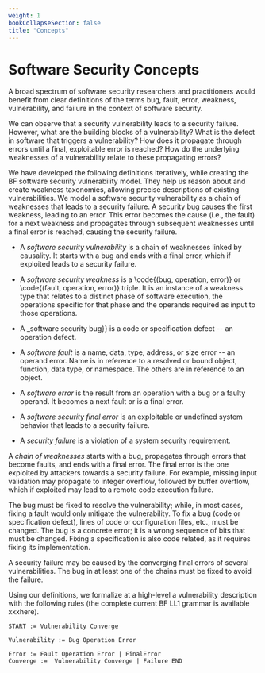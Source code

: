 ```yaml
---
weight: 1
bookCollapseSection: false
title: "Concepts"
---
```

# Software Security Concepts

A broad spectrum of software security researchers and practitioners would benefit from clear definitions of the terms bug, fault, error, weakness, vulnerability, and failure in the context of software security. 

We can observe that a security vulnerability leads to a security failure. However, what are the building blocks of a vulnerability? What is the defect in software that triggers a vulnerability? How does it propagate through errors until a final, exploitable error is reached? How do the underlying weaknesses of a vulnerability relate to these propagating errors? 

We have developed the following definitions iteratively, while creating the BF software security vulnerability model. They help us reason about and create weakness taxonomies, allowing precise descriptions of existing vulnerabilities. We model a software security vulnerability as a chain of weaknesses that leads to a security failure. A security bug causes the first weakness, leading to an error. This error becomes the cause (i.e., the fault) for a next weakness and propagates through subsequent weaknesses until a final error is reached, causing the security failure.

*   A _software security vulnerability_ is a chain of weaknesses linked by causality. It starts with a bug and ends with a final error, which if exploited leads to a security failure.

*   A _software security weakness_ is a \code{(bug, operation, error)} or \code{(fault, operation, error)} triple. It is an instance of a weakness type that relates to a distinct phase of software execution, the operations specific for that phase and the operands required as input to those operations.

*   A _software security bug}} is a code or specification defect -- an operation defect. 

*   A _software fault_ is a name, data, type, address, or size error -- an operand error. Name is in reference to a resolved or bound object, function, data type, or namespace. The others are in reference to an object.

*   A _software error_ is the result from an operation with a bug or a faulty operand. It becomes a next fault or is a final error.

*   A _software security final error_ is an exploitable or undefined system behavior that leads to a security failure. 

*   A _security failure_ is a violation of a system security requirement. 

A _chain of weaknesses_ starts with a bug, propagates through errors that become faults, and ends with a final error. The final error is the one exploited by attackers towards a security failure. For example, missing input validation may propagate to integer overflow, followed by buffer overflow, which if exploited may lead to a remote code execution failure.

The bug must be fixed to resolve the vulnerability; while, in most cases, fixing a fault would only mitigate the vulnerability. To fix a bug (code or specification defect), lines of code or configuration files, etc., must be changed. The bug is a concrete error; it is a wrong sequence of bits that must be changed. Fixing a specification is also code related, as it requires fixing its implementation. 

A security failure may be caused by the converging final errors of several vulnerabilities. The bug in at least one of the chains must be fixed to avoid the failure.

Using our definitions, we formalize at a high-level a vulnerability description with the following rules (the complete current BF LL1 grammar is available xxxhere).

`START := Vulnerability Converge`

`Vulnerability := Bug Operation Error`

`Error := Fault Operation Error | FinalError `  
`Converge :=  Vulnerability Converge | Failure END`

